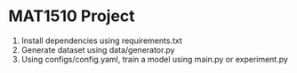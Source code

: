 # MAT1510 Project

1. Install dependencies using requirements.txt
2. Generate dataset using data/generator.py
3. Using configs/config.yaml, train a model using main.py or experiment.py
